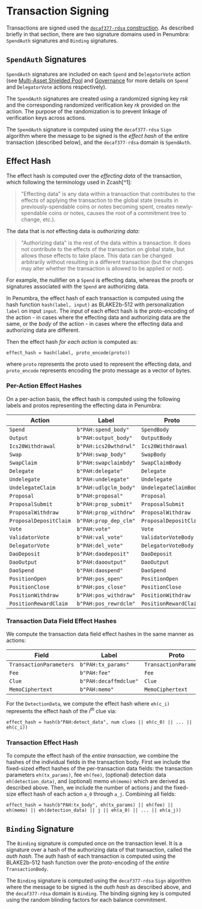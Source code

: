 # Transaction Signing

Transactions are signed used the [`decaf377-rdsa` construction](../crypto/decaf377-rdas.md). As described briefly in that section, there are two signature domains used in Penumbra: `SpendAuth` signatures and `Binding` signatures.

## `SpendAuth` Signatures

`SpendAuth` signatures are included on each `Spend` and `DelegatorVote` action
(see [Multi-Asset Shielded Pool](../shielded_pool.md) and [Governance](../governance.md)
for more details on `Spend` and `DelegatorVote` actions respectively). 

The `SpendAuth` signatures are created using a randomized signing key $rsk$ and the corresponding randomized verification key $rk$ provided on the action. The purpose of the randomization is to prevent linkage of verification keys across actions. 

The `SpendAuth` signature is computed using the `decaf377-rdsa` `Sign` algorithm
where the message to be signed is the *effect hash* of the entire transaction
(described below), and the `decaf377-rdsa` domain is `SpendAuth`.

## Effect Hash

The effect hash is computed over the *effecting data* of the transaction, which following
the terminology used in Zcash[^1]:

> "Effecting data" is any data within a transaction that contributes to the effects of applying the transaction to the global state (results in previously-spendable coins or notes becoming spent, creates newly-spendable coins or notes, causes the root of a commitment tree to change, etc.).

The data that is _not_ effecting data is *authorizing data*:

>"Authorizing data" is the rest of the data within a transaction. It does not contribute to the effects of the transaction on global state, but allows those effects to take place. This data can be changed arbitrarily without resulting in a different transaction (but the changes may alter whether the transaction is allowed to be applied or not).

For example, the nullifier on a `Spend` is effecting data, whereas the
proofs or signatures associated with the `Spend` are authorizing data.

In Penumbra, the effect hash of each transaction is computed using the hash
function `hash(label, input)` as BLAKE2b-512 with personalization `label` on
input `input`. The input of each effect hash is the proto-encoding of the action - in
cases where the effecting data and authorizing data are the same, or the *body*
of the action - in cases where the effecting data and authorizing data are different.

Then the effect hash _for each action_ is computed as:

```
effect_hash = hash(label, proto_encode(proto))
```

where `proto` represents the proto used to represent the effecting data, and
`proto_encode` represents encoding the proto message as a vector of bytes.

### Per-Action Effect Hashes

On a per-action basis, the effect hash is computed using the following labels and
protos representing the effecting data in Penumbra:

| Action | Label  | Proto  |
|---|---|---|
| `Spend` | `b"PAH:spend_body"` | `SpendBody`  |
| `Output` | `b"PAH:output_body"` | `OutputBody` |
| `Ics20Withdrawal`  | `b"PAH:ics20wthdrwl"`  | `Ics20Withdrawal` |
| `Swap`  | `b"PAH:swap_body"`  | `SwapBody` |
| `SwapClaim`  | `b"PAH:swapclaimbdy"`  | `SwapClaimBody` |
| `Delegate`  | `b"PAH:delegate"`  | `Delegate` |
| `Undelegate`  | `b"PAH:undelegate"`  | `Undelegate` |
| `UndelegateClaim`  | `b"PAH:udlgclm_body"`  | `UndelegateClaimBody` |
| `Proposal`  | `b"PAH:proposal"`  | `Proposal` |
| `ProposalSubmit`  | `b"PAH:prop_submit"`  | `ProposalSubmit` |
| `ProposalWithdraw`  | `b"PAH:prop_withdrw"`  | `ProposalWithdraw` |
| `ProposalDepositClaim`  | `b"PAH:prop_dep_clm"`   | `ProposalDepositClaim` |
| `Vote`  | `b"PAH:vote"`  | `Vote` |
| `ValidatorVote`  | `b"PAH:val_vote"`  | `ValidatorVoteBody` |
| `DelegatorVote`  | `b"PAH:del_vote"`  | `DelegatorVoteBody` |
| `DaoDeposit`  | `b"PAH:daodeposit"`  | `DaoDeposit` |
| `DaoOutput`  | `b"PAH:daooutput"`  | `DaoOutput` |
| `DaoSpend`  | `b"PAH:daospend"`  | `DaoSpend` |
| `PositionOpen`  | `b"PAH:pos_open"`  | `PositionOpen` |
| `PositionClose`  | `b"PAH:pos_close"`  | `PositionClose` |
| `PositionWithdraw`  | `b"PAH:pos_withdraw"`  | `PositionWithdraw` |
| `PositionRewardClaim`  | `b"PAH:pos_rewrdclm"`  | `PositionRewardClaim` |

### Transaction Data Field Effect Hashes

We compute the transaction data field effect hashes in the same manner as actions:

| Field | Label  | Proto  |
|---|---|---|
| `TransactionParameters` | `b"PAH:tx_params"` | `TransactionParameters`  |
| `Fee` | `b"PAH:fee"` | `Fee` |
| `Clue`  | `b"PAH:decaffmdclue"`  | `Clue` |
| `MemoCiphertext` | `b"PAH:memo"` | `MemoCiphertext`

For the `DetectionData`, we compute the effect hash where `eh(c_i)` represents the effect hash of the $i^{th}$ clue via:

`effect_hash = hash(b"PAH:detect_data", num clues || eh(c_0) || ... ||  eh(c_i))`

### Transaction Effect Hash

To compute the effect hash of the _entire transaction_, we combine the hashes of the individual fields in the transaction body. First we include the fixed-sized effect hashes of the per-transaction data fields: the transaction parameters `eh(tx_params)`, fee `eh(fee)`, (optional) detection data `eh(detection_data)`, and (optional) memo `eh(memo)` which are derived as described above. Then, we include the number of actions $j$ and the fixed-size effect hash of each action `a_0` through `a_j`. Combining all fields:

```
effect_hash = hash(b"PAH:tx_body", eh(tx_params) || eh(fee) || eh(memo) || eh(detection_data) || j || eh(a_0) || ... || eh(a_j))
```


## `Binding` Signature

The `Binding` signature is computed once on the transaction level.
It is a signature over a hash of the authorizing data of that transaction, called the *auth hash*. The auth hash of each transaction is computed using the BLAKE2b-512 hash function over the proto-encoding of the _entire_ `TransactionBody`.

The `Binding` signature is computed using the `decaf377-rdsa` `Sign` algorithm
where the message to be signed is the *auth hash* as described above, and the
`decaf377-rdsa` domain is `Binding`. The binding signing key is computed using the random blinding factors for each balance commitment.

[1]: https://github.com/zcash/zips/issues/651
